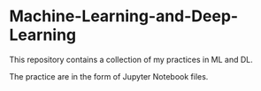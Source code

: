 # Machine-Learning-and-Deep-Learning
This repository contains a collection of my practices in ML and DL.

The practice are in the form of Jupyter Notebook files.
